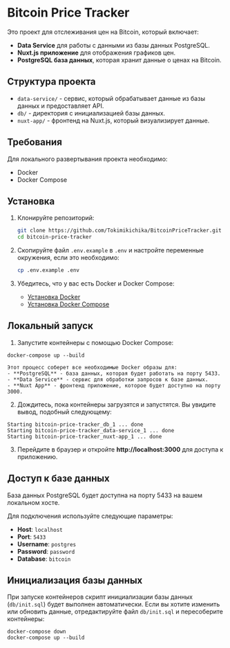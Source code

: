 # Bitcoin Price Tracker

Это проект для отслеживания цен на Bitcoin, который включает:

- **Data Service** для работы с данными из базы данных PostgreSQL.
- **Nuxt.js приложение** для отображения графиков цен.
- **PostgreSQL база данных**, которая хранит данные о ценах на Bitcoin.

## Структура проекта

- `data-service/` - сервис, который обрабатывает данные из базы данных и предоставляет API.
- `db/` - директория с инициализацией базы данных.
- `nuxt-app/` - фронтенд на Nuxt.js, который визуализирует данные.

## Требования

Для локального развертывания проекта необходимо:

- Docker
- Docker Compose

## Установка

1. Клонируйте репозиторий:

    ```bash
    git clone https://github.com/Tokimikichika/BitcoinPriceTracker.git
    cd bitcoin-price-tracker
    ```

2. Скопируйте файл `.env.example` в `.env` и настройте переменные окружения, если это необходимо:

    ```bash
    cp .env.example .env
    ```

3. Убедитесь, что у вас есть Docker и Docker Compose:

    - [Установка Docker](https://docs.docker.com/get-docker/)
    - [Установка Docker Compose](https://docs.docker.com/compose/install/)

## Локальный запуск

1. Запустите контейнеры с помощью Docker Compose:

```
docker-compose up --build
```

    Этот процесс соберет все необходимые Docker образы для:
    - **PostgreSQL** - база данных, которая будет работать на порту 5433.
    - **Data Service** - сервис для обработки запросов к базе данных.
    - **Nuxt App** - фронтенд приложение, которое будет доступно на порту 3000.

2. Дождитесь, пока контейнеры загрузятся и запустятся. Вы увидите вывод, подобный следующему:

```
Starting bitcoin-price-tracker_db_1 ... done
Starting bitcoin-price-tracker_data-service_1 ... done
Starting bitcoin-price-tracker_nuxt-app_1 ... done
```

3. Перейдите в браузер и откройте **http://localhost:3000** для доступа к приложению.

## Доступ к базе данных

База данных PostgreSQL будет доступна на порту 5433 на вашем локальном хосте.

Для подключения используйте следующие параметры:

- **Host**: `localhost`
- **Port**: `5433`
- **Username**: `postgres`
- **Password**: `password`
- **Database**: `bitcoin`

## Инициализация базы данных

При запуске контейнеров скрипт инициализации базы данных (`db/init.sql`) будет выполнен автоматически. Если вы хотите изменить или обновить данные, отредактируйте файл `db/init.sql` и пересоберите контейнеры:

```
docker-compose down
docker-compose up --build
```